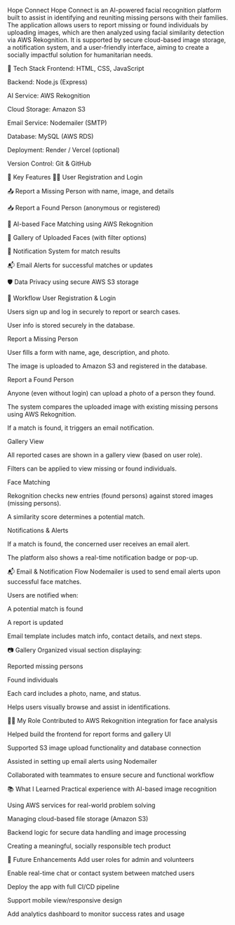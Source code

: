 Hope Connect
Hope Connect is an AI-powered facial recognition platform built to assist in identifying and reuniting missing persons with their families. The application allows users to report missing or found individuals by uploading images, which are then analyzed using facial similarity detection via AWS Rekognition. It is supported by secure cloud-based image storage, a notification system, and a user-friendly interface, aiming to create a socially impactful solution for humanitarian needs.

🔧 Tech Stack
Frontend: HTML, CSS, JavaScript

Backend: Node.js (Express)

AI Service: AWS Rekognition

Cloud Storage: Amazon S3

Email Service: Nodemailer (SMTP)

Database: MySQL (AWS RDS)

Deployment: Render / Vercel (optional)

Version Control: Git & GitHub

🚀 Key Features
🧑‍💻 User Registration and Login

📤 Report a Missing Person with name, image, and details

📥 Report a Found Person (anonymous or registered)

🔎 AI-based Face Matching using AWS Rekognition

📂 Gallery of Uploaded Faces (with filter options)

🔔 Notification System for match results

📬 Email Alerts for successful matches or updates

🛡️ Data Privacy using secure AWS S3 storage

🔁 Workflow
User Registration & Login

Users sign up and log in securely to report or search cases.

User info is stored securely in the database.

Report a Missing Person

User fills a form with name, age, description, and photo.

The image is uploaded to Amazon S3 and registered in the database.

Report a Found Person

Anyone (even without login) can upload a photo of a person they found.

The system compares the uploaded image with existing missing persons using AWS Rekognition.

If a match is found, it triggers an email notification.

Gallery View

All reported cases are shown in a gallery view (based on user role).

Filters can be applied to view missing or found individuals.

Face Matching

Rekognition checks new entries (found persons) against stored images (missing persons).

A similarity score determines a potential match.

Notifications & Alerts

If a match is found, the concerned user receives an email alert.

The platform also shows a real-time notification badge or pop-up.

📬 Email & Notification Flow
Nodemailer is used to send email alerts upon successful face matches.

Users are notified when:

A potential match is found

A report is updated

Email template includes match info, contact details, and next steps.

📷 Gallery
Organized visual section displaying:

Reported missing persons

Found individuals

Each card includes a photo, name, and status.

Helps users visually browse and assist in identifications.

👨‍💻 My Role
Contributed to AWS Rekognition integration for face analysis

Helped build the frontend for report forms and gallery UI

Supported S3 image upload functionality and database connection

Assisted in setting up email alerts using Nodemailer

Collaborated with teammates to ensure secure and functional workflow

📚 What I Learned
Practical experience with AI-based image recognition

Using AWS services for real-world problem solving

Managing cloud-based file storage (Amazon S3)

Backend logic for secure data handling and image processing

Creating a meaningful, socially responsible tech product

🚧 Future Enhancements
Add user roles for admin and volunteers

Enable real-time chat or contact system between matched users

Deploy the app with full CI/CD pipeline

Support mobile view/responsive design

Add analytics dashboard to monitor success rates and usage

